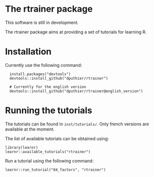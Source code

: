 # The rtrainer package

This software is still in development. 

The rtrainer package aims at providing a set of tutorials for learning R.

# Installation

Currently use the following command:

	  install.packages("devtools")
   	  devtools::install_github("dputhier/rtrainer")

	  # Currently for the english version
	  devtools::install_github("dputhier/rtrainer@english_version")


# Running the tutorials 

The tutorials can be found in `inst/tutorials/`. Only french versions
are available at the moment.

The list of available tutorials can be obtained using:

    library(learnr)
    learnr::available_tutorials("rtrainer")

Run a tutorial using the following command:

    learnr::run_tutorial("04_factors", "rtrainer")
    
